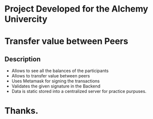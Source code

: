 # Project Developed for the Alchemy Univercity

# Transfer value between Peers

## Description

- Allows to see all the balances of the participants
- Allows to transfer value between peers
- Uses Metamask for signing the transactions
- Validates the given signature in the Backend
- Data is static stored into a centralized server for practice purpuses.

# Thanks.
